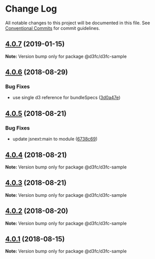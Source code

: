 # Change Log

All notable changes to this project will be documented in this file.
See [Conventional Commits](https://conventionalcommits.org) for commit guidelines.

<a name="4.0.7"></a>
## [4.0.7](https://github.com/d3fc/d3fc/compare/@d3fc/d3fc-sample@4.0.6...@d3fc/d3fc-sample@4.0.7) (2019-01-15)




**Note:** Version bump only for package @d3fc/d3fc-sample

<a name="4.0.6"></a>
## [4.0.6](https://github.com/d3fc/d3fc/compare/@d3fc/d3fc-sample@4.0.5...@d3fc/d3fc-sample@4.0.6) (2018-08-29)


### Bug Fixes

* use single d3 reference for bundleSpecs ([3d0a47e](https://github.com/d3fc/d3fc/commit/3d0a47e))




<a name="4.0.5"></a>
## [4.0.5](https://github.com/d3fc/d3fc/compare/@d3fc/d3fc-sample@4.0.4...@d3fc/d3fc-sample@4.0.5) (2018-08-21)


### Bug Fixes

* update jsnext:main to module ([6738c69](https://github.com/d3fc/d3fc/commit/6738c69))




<a name="4.0.4"></a>
## [4.0.4](https://github.com/d3fc/d3fc/compare/@d3fc/d3fc-sample@4.0.3...@d3fc/d3fc-sample@4.0.4) (2018-08-21)




**Note:** Version bump only for package @d3fc/d3fc-sample

<a name="4.0.3"></a>
## [4.0.3](https://github.com/d3fc/d3fc-sample/compare/@d3fc/d3fc-sample@4.0.2...@d3fc/d3fc-sample@4.0.3) (2018-08-21)




**Note:** Version bump only for package @d3fc/d3fc-sample

<a name="4.0.2"></a>
## [4.0.2](https://github.com/d3fc/d3fc/compare/@d3fc/d3fc-sample@4.0.1...@d3fc/d3fc-sample@4.0.2) (2018-08-20)




**Note:** Version bump only for package @d3fc/d3fc-sample

<a name="4.0.1"></a>
## [4.0.1](https://github.com/d3fc/d3fc/compare/@d3fc/d3fc-sample@4.0.0...@d3fc/d3fc-sample@4.0.1) (2018-08-15)




**Note:** Version bump only for package @d3fc/d3fc-sample
